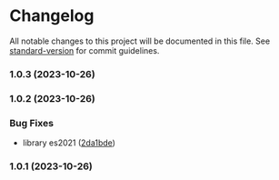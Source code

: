 # Changelog

All notable changes to this project will be documented in this file. See [standard-version](https://github.com/conventional-changelog/standard-version) for commit guidelines.

### 1.0.3 (2023-10-26)

### 1.0.2 (2023-10-26)


### Bug Fixes

* library es2021 ([2da1bde](https://github.com/SemBeacon/openhps/commit/2da1bde21f1740d074205cc00e9c6786cc5c4286))

### 1.0.1 (2023-10-26)
